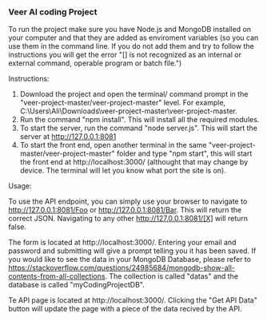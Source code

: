 ### Veer AI coding Project

To run the project make sure you have Node.js and MongoDB installed on your computer and that they are added as enviroment variables (so you can use them in the command line. If you do not add them and try to follow the instructions you will get the error "[] is not recognized as an internal or external command,
operable program or batch file.")

Instructions:

1) Download the project and open the terminal/ command prompt in the "veer-project-master/veer-project-master" level. For example, C:\Users\Ali\Downloads\veer-project-master\veer-project-master.
2) Run the command "npm install". This will install all the required modules.
3) To start the server, run the command "node server.js". This will start the server at http://127.0.0.1:8081
4) To start the front end, open another terminal in the same "veer-project-master/veer-project-master" folder and type "npm start", this will start the front end at http://localhost:3000/ (althought that may change by device. The terminal will let you know what port the site is on).

Usage:

To use the API endpoint, you can simply use your browser to navigate to http://127.0.0.1:8081/Foo or http://127.0.0.1:8081/Bar. This will return the correct JSON. Navigating to any other http://127.0.0.1:8081/[X] will return false.

The form is located at http://localhost:3000/. Entering your email and password and submitting will give a prompt telling you it has been saved. If you would like to see the data in your MongoDB Database, please refer to https://stackoverflow.com/questions/24985684/mongodb-show-all-contents-from-all-collections. The collection is called "datas" and the database is called "myCodingProjectDB".

Te API page is located at http://localhost:3000/. Clicking the "Get API Data" button will update the page with a piece of the data recived by the API.
